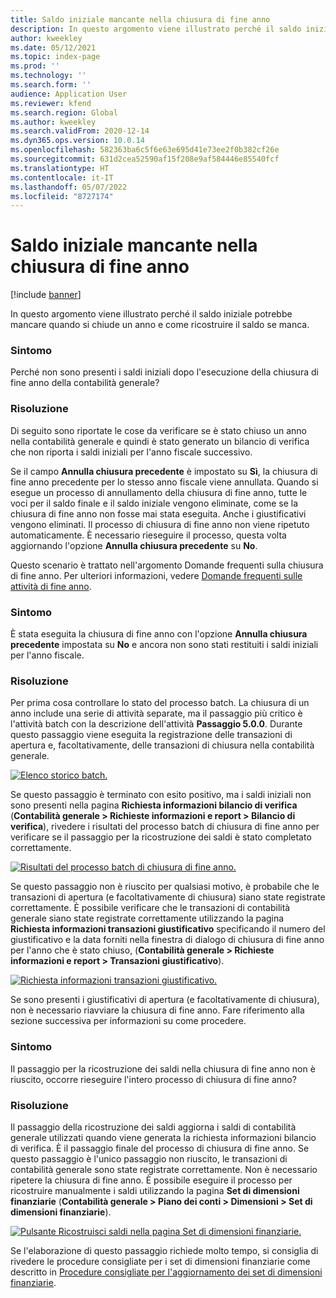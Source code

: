 ```yaml
---
title: Saldo iniziale mancante nella chiusura di fine anno
description: In questo argomento viene illustrato perché il saldo iniziale potrebbe mancare quando si chiude un anno e come ricostruire il saldo se manca.
author: kweekley
ms.date: 05/12/2021
ms.topic: index-page
ms.prod: ''
ms.technology: ''
ms.search.form: ''
audience: Application User
ms.reviewer: kfend
ms.search.region: Global
ms.author: kweekley
ms.search.validFrom: 2020-12-14
ms.dyn365.ops.version: 10.0.14
ms.openlocfilehash: 582363ba6c5f6e63e695d41e73ee2f0b382cf26e
ms.sourcegitcommit: 631d2cea52590af15f208e9af584446e85540fcf
ms.translationtype: HT
ms.contentlocale: it-IT
ms.lasthandoff: 05/07/2022
ms.locfileid: "8727174"
---
```

# <a name="year-end-close-missing-opening-balances"></a>Saldo iniziale mancante nella chiusura di fine anno

[!include [banner](../includes/banner.md)]

In questo argomento viene illustrato perché il saldo iniziale potrebbe mancare quando si chiude un anno e come ricostruire il saldo se manca.

### <a name="symptom"></a>Sintomo

Perché non sono presenti i saldi iniziali dopo l'esecuzione della chiusura di fine anno della contabilità generale? 

### <a name="resolution"></a>Risoluzione

Di seguito sono riportate le cose da verificare se è stato chiuso un anno nella contabilità generale e quindi è stato generato un bilancio di verifica che non riporta i saldi iniziali per l'anno fiscale successivo.

Se il campo **Annulla chiusura precedente** è impostato su **Sì**, la chiusura di fine anno precedente per lo stesso anno fiscale viene annullata. Quando si esegue un processo di annullamento della chiusura di fine anno, tutte le voci per il saldo finale e il saldo iniziale vengono eliminate, come se la chiusura di fine anno non fosse mai stata eseguita. Anche i giustificativi vengono eliminati. Il processo di chiusura di fine anno non viene ripetuto automaticamente. È necessario rieseguire il processo, questa volta aggiornando l'opzione **Annulla chiusura precedente** su **No**.

Questo scenario è trattato nell'argomento Domande frequenti sulla chiusura di fine anno. Per ulteriori informazioni, vedere [Domande frequenti sulle attività di fine anno](faq-year-end-activities.md).

### <a name="symptom"></a>Sintomo

È stata eseguita la chiusura di fine anno con l'opzione **Annulla chiusura precedente** impostata su **No** e ancora non sono stati restituiti i saldi iniziali per l'anno fiscale.

### <a name="resolution"></a>Risoluzione

Per prima cosa controllare lo stato del processo batch. La chiusura di un anno include una serie di attività separate, ma il passaggio più critico è l'attività batch con la descrizione dell'attività **Passaggio 5.0.0**. Durante questo passaggio viene eseguita la registrazione delle transazioni di apertura e, facoltativamente, delle transazioni di chiusura nella contabilità generale. 

[![Elenco storico batch.](./media/yec-mssng-open-blnces-01.png)](./media/yec-mssng-open-blnces-01.png)

Se questo passaggio è terminato con esito positivo, ma i saldi iniziali non sono presenti nella pagina **Richiesta informazioni bilancio di verifica** (**Contabilità generale > Richieste informazioni e report > Bilancio di verifica**), rivedere i risultati del processo batch di chiusura di fine anno per verificare se il passaggio per la ricostruzione dei saldi è stato completato correttamente.

[![Risultati del processo batch di chiusura di fine anno.](./media/yec-mssng-open-blnces-02.png)](./media/yec-mssng-open-blnces-02.png)

Se questo passaggio non è riuscito per qualsiasi motivo, è probabile che le transazioni di apertura (e facoltativamente di chiusura) siano state registrate correttamente. È possibile verificare che le transazioni di contabilità generale siano state registrate correttamente utilizzando la pagina **Richiesta informazioni transazioni giustificativo** specificando il numero del giustificativo e la data forniti nella finestra di dialogo di chiusura di fine anno per l'anno che è stato chiuso, (**Contabilità generale > Richieste informazioni e report > Transazioni giustificativo**).

[![Richiesta informazioni transazioni giustificativo.](./media/yec-mssng-open-blnces-03.png)](./media/yec-mssng-open-blnces-03.png)

Se sono presenti i giustificativi di apertura (e facoltativamente di chiusura), non è necessario riavviare la chiusura di fine anno. Fare riferimento alla sezione successiva per informazioni su come procedere.

### <a name="symptom"></a>Sintomo

Il passaggio per la ricostruzione dei saldi nella chiusura di fine anno non è riuscito, occorre rieseguire l'intero processo di chiusura di fine anno?

### <a name="resolution"></a>Risoluzione

Il passaggio della ricostruzione dei saldi aggiorna i saldi di contabilità generale utilizzati quando viene generata la richiesta informazioni bilancio di verifica.  È il passaggio finale del processo di chiusura di fine anno.  Se questo passaggio è l'unico passaggio non riuscito, le transazioni di contabilità generale sono state registrate correttamente.  Non è necessario ripetere la chiusura di fine anno. È possibile eseguire il processo per ricostruire manualmente i saldi utilizzando la pagina **Set di dimensioni finanziarie** (**Contabilità generale > Piano dei conti > Dimensioni > Set di dimensioni finanziarie**).

[![Pulsante Ricostruisci saldi nella pagina Set di dimensioni finanziarie.](./media/yec-mssng-open-blnces-04.png)](./media/yec-mssng-open-blnces-04.png)

Se l'elaborazione di questo passaggio richiede molto tempo, si consiglia di rivedere le procedure consigliate per i set di dimensioni finanziarie come descritto in [Procedure consigliate per l'aggiornamento dei set di dimensioni finanziarie](https://community.dynamics.com/365/financeandoperations/b/dynamics-365-finance-blog/posts/best-practices-for-updating-financial-dimension-set-dimension-sets). 

